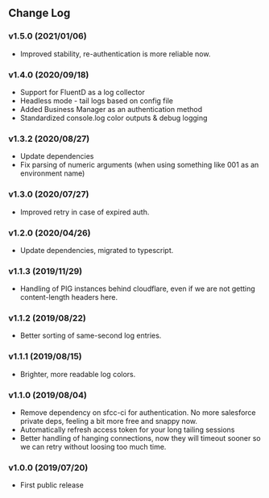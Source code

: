 ## Change Log

### v1.5.0 (2021/01/06)

- Improved stability, re-authentication is more reliable now.

### v1.4.0 (2020/09/18)

- Support for FluentD as a log collector
- Headless mode - tail logs based on config file
- Added Business Manager as an authentication method
- Standardized console.log color outputs & debug logging

### v1.3.2 (2020/08/27)

- Update dependencies
- Fix parsing of numeric arguments (when using something like 001 as an environment name)

### v1.3.0 (2020/07/27)

- Improved retry in case of expired auth.

### v1.2.0 (2020/04/26)

- Update dependencies, migrated to typescript.

### v1.1.3 (2019/11/29)

- Handling of PIG instances behind cloudflare, even if we are not getting content-length headers here.

### v1.1.2 (2019/08/22)

- Better sorting of same-second log entries.

### v1.1.1 (2019/08/15)

- Brighter, more readable log colors.

### v1.1.0 (2019/08/04)

- Remove dependency on sfcc-ci for authentication. No more salesforce private deps, feeling a bit more free and snappy now.
- Automatically refresh access token for your long tailing sessions
- Better handling of hanging connections, now they will timeout sooner so we can retry without loosing too much time.

### v1.0.0 (2019/07/20)

- First public release
